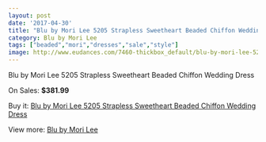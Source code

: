 ```yaml
---
layout: post
date: '2017-04-30'
title: "Blu by Mori Lee 5205 Strapless Sweetheart Beaded Chiffon Wedding Dress"
category: Blu by Mori Lee
tags: ["beaded","mori","dresses","sale","style"]
image: http://www.eudances.com/7460-thickbox_default/blu-by-mori-lee-5205-strapless-sweetheart-beaded-chiffon-wedding-dress.jpg
---
```

Blu by Mori Lee 5205 Strapless Sweetheart Beaded Chiffon Wedding Dress

On Sales: **$381.99**
<a href="https://www.eudances.com/en/blu-by-mori-lee/2659-blu-by-mori-lee-5205-strapless-sweetheart-beaded-chiffon-wedding-dress.html"><amp-img layout="responsive" width="600" height="600" src="//www.eudances.com/7460-thickbox_default/blu-by-mori-lee-5205-strapless-sweetheart-beaded-chiffon-wedding-dress.jpg" alt="Blu by Mori Lee 5205 Strapless Sweetheart Beaded Chiffon Wedding Dress 0" /></a>
<a href="https://www.eudances.com/en/blu-by-mori-lee/2659-blu-by-mori-lee-5205-strapless-sweetheart-beaded-chiffon-wedding-dress.html"><amp-img layout="responsive" width="600" height="600" src="//www.eudances.com/7464-thickbox_default/blu-by-mori-lee-5205-strapless-sweetheart-beaded-chiffon-wedding-dress.jpg" alt="Blu by Mori Lee 5205 Strapless Sweetheart Beaded Chiffon Wedding Dress 1" /></a>
<a href="https://www.eudances.com/en/blu-by-mori-lee/2659-blu-by-mori-lee-5205-strapless-sweetheart-beaded-chiffon-wedding-dress.html"><amp-img layout="responsive" width="600" height="600" src="//www.eudances.com/7463-thickbox_default/blu-by-mori-lee-5205-strapless-sweetheart-beaded-chiffon-wedding-dress.jpg" alt="Blu by Mori Lee 5205 Strapless Sweetheart Beaded Chiffon Wedding Dress 2" /></a>
<a href="https://www.eudances.com/en/blu-by-mori-lee/2659-blu-by-mori-lee-5205-strapless-sweetheart-beaded-chiffon-wedding-dress.html"><amp-img layout="responsive" width="600" height="600" src="//www.eudances.com/7462-thickbox_default/blu-by-mori-lee-5205-strapless-sweetheart-beaded-chiffon-wedding-dress.jpg" alt="Blu by Mori Lee 5205 Strapless Sweetheart Beaded Chiffon Wedding Dress 3" /></a>
<a href="https://www.eudances.com/en/blu-by-mori-lee/2659-blu-by-mori-lee-5205-strapless-sweetheart-beaded-chiffon-wedding-dress.html"><amp-img layout="responsive" width="600" height="600" src="//www.eudances.com/7461-thickbox_default/blu-by-mori-lee-5205-strapless-sweetheart-beaded-chiffon-wedding-dress.jpg" alt="Blu by Mori Lee 5205 Strapless Sweetheart Beaded Chiffon Wedding Dress 4" /></a>

Buy it: [Blu by Mori Lee 5205 Strapless Sweetheart Beaded Chiffon Wedding Dress](https://www.eudances.com/en/blu-by-mori-lee/2659-blu-by-mori-lee-5205-strapless-sweetheart-beaded-chiffon-wedding-dress.html "Blu by Mori Lee 5205 Strapless Sweetheart Beaded Chiffon Wedding Dress")

View more: [Blu by Mori Lee](https://www.eudances.com/en/39-blu-by-mori-lee "Blu by Mori Lee")